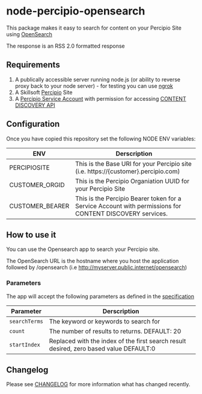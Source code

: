 # node-percipio-opensearch
This package makes it easy to search for content on your Percipio Site using [OpenSearch](http://www.opensearch.org/Home)

The response is an RSS 2.0 formatted response

## Requirements

1. A publically accessible server running node.js (or ability to reverse proxy back to your node server) - for testing you can use [ngrok](https://ngrok.com/)
1. A Skillsoft [Percipio](https://www.skillsoft.com/platform-solution/percipio/) Site
1. A [Percipio Service Account](https://documentation.skillsoft.com/en_us/pes/3_services/service_accounts/pes_service_accounts.htm) with permission for accessing [CONTENT DISCOVERY API](https://documentation.skillsoft.com/en_us/pes/2_understanding_percipio/rest_api/pes_rest_api.htm)

## Configuration
Once you have copied this repository set the following NODE ENV variables:

| ENV | Derscription |
| --- | --- |
| PERCIPIOSITE | This is the Base URI for your Percipio site (i.e. https://{customer}.percipio.com) |
| CUSTOMER_ORGID | This is the Percipio Organiation UUID for your Percipio Site |
| CUSTOMER_BEARER | This is the Percipio Bearer token for a Service Account with permissions for CONTENT DISCOVERY services. |

## How to use it

You can use the Opensearch app to search your Percipio site.

The OpenSearch URL is the hostname where you host the application followed by /opensearch (i.e http://myserver.public.internet/opensearch)

### Parameters

The app will accept the following parameters as defined in the [specification](https://github.com/dewitt/opensearch/blob/master/opensearch-1-1-draft-6.md#opensearch-11-parameters)

| Parameter | Derscription |
| --- | --- | 
| `searchTerms` | The keyword or keywords to search for |
| `count` | The number of results to returns. DEFAULT: 20 |
| `startIndex` | Replaced with the index of the first search result desired, zero based value DEFAULT:0 |

## Changelog

Please see [CHANGELOG](CHANGELOG.md) for more information what has changed recently.
